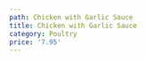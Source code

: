 ```yaml
---
path: Chicken with Garlic Sauce
title: Chicken with Garlic Sauce
category: Poultry
price: '7.95'
---
```


